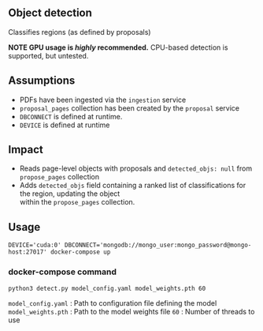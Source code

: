 Object detection 
-------------
Classifies regions (as defined by proposals) 

**NOTE GPU usage is *highly* recommended.** CPU-based detection is supported,
but untested.

## Assumptions
- PDFs have been ingested via the `ingestion` service
- `proposal_pages` collection has been created by the `proposal` service
- `DBCONNECT` is defined at runtime.
- `DEVICE` is defined at runtime

## Impact
- Reads page-level objects with proposals and `detected_objs: null` from `propose_pages` collection
- Adds `detected_objs` field containing a ranked list of classifications for the region, updating the object  
  within the `propose_pages` collection.

## Usage

```
DEVICE='cuda:0' DBCONNECT='mongodb://mongo_user:mongo_password@mongo-host:27017' docker-compose up
```
### docker-compose command
```
python3 detect.py model_config.yaml model_weights.pth 60
```

`model_config.yaml` : Path to configuration file defining the model
`model_weights.pth` : Path to the model weights file
`60` : Number of threads to use
